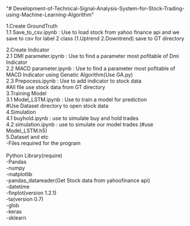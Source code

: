 "# Development-of-Technical-Signal-Analysis-System-for-Stock-Trading-using-Machine-Learning-Algorithm" 

1.Create GroundTruth<br />
  1.1 Save_to_csv.ipynb : Use to load stock from yahoo finance api and we save to csv for label 2 class (1.Uptrend 2.Downtrend) 
  		     save to GT directory<br />

2.Create Indicator<br />
  2.1 DMI parameter.ipynb : Use to find a parameter most pofitable of Dmi Indicator<br />
  2.2 MACD parameter.ipynb : Use to find a parameter most pofitable of MACD Indicator using Genatic Algorithm(Use GA.py)<br /> 
  2.3 Prepocess.ipynb : Use to add indicator to stock data<br />
  #All file use stock data from GT directory<br />
3.Training Model<br />
  3.1 Model_LSTM.ipynb : Use to train a model for prediction<br />
  #Use Dataset directory to open stock data<br />
4.Simulation<br />
  4.1 buyhold.ipynb : use to simulate buy and hold trades<br />
  4.2 simulation.ipynb : use to simulate our model trades (#use Model_LSTM.h5)<br />
5.Dataset and etc<br />
  -Files required for the program<br />
  <br />
Python Library(require)<br />
-Pandas<br />
-numpy<br />
-matplotlib<br />
-pandas_datareader(Get Stock data from yahoofinance api)<br />
-datetime<br />
-finplot(version 1.2.1)<br />
-ta(version 0.7)<br />
-glob<br />
-keras<br />
-sklearn<br />
